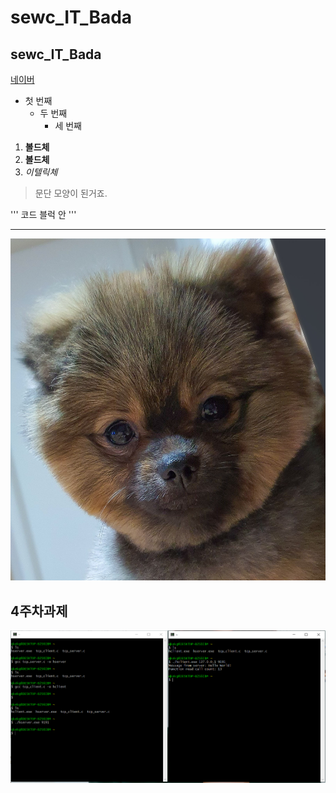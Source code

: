 # sewc_IT_Bada
## sewc_IT_Bada

[네이버](http://naver.com)

- 첫 번째
  - 두 번째
    - 세 번째

1. **볼드체**
2. __볼드체__
3. *이텔릭체*

> 문단 모양이 된거죠.
> 

'''
코드 블럭 안
'''
***

<img width="" height="" src="./png/강산.jpg"></img>

## 4주차과제
<img width="" height="" src="./png/4주차 과제.PNG"></img>
